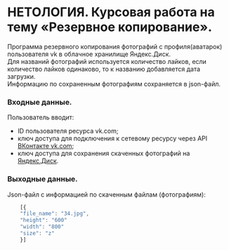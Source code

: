 # НЕТОЛОГИЯ. Курсовая работа на тему «Резервное копирование».

Программа резервного копирования фотографий с профиля(аватарок) пользователя vk в облачное хранилище Яндекс.Диск.  
Для названий фотографий используется количество лайков, если количество лайков одинаково, то к названию добавляется дата загрузки.  
Информацию по сохраненным фотографиям сохраняется в json-файл.

### Входные данные.
Пользователь вводит:
* ID пользователя ресурса vk.com;
* ключ доступа для подключения к сетевому ресурсу через API [ВКонтакте vk.com](https://api.vk.com/method/);
* ключ доступа для сохранения скаченных фотографий на [Яндекс.Диск](https://yandex.ru/dev/disk/poligon/).

### Выходные данные.
Json-файл с информацией по скаченным файлам (фотографиям):
```javascript
    [{
    "file_name": "34.jpg",
    "height": "600"
    "width": "800"
    "size": "z"
    }]
```
